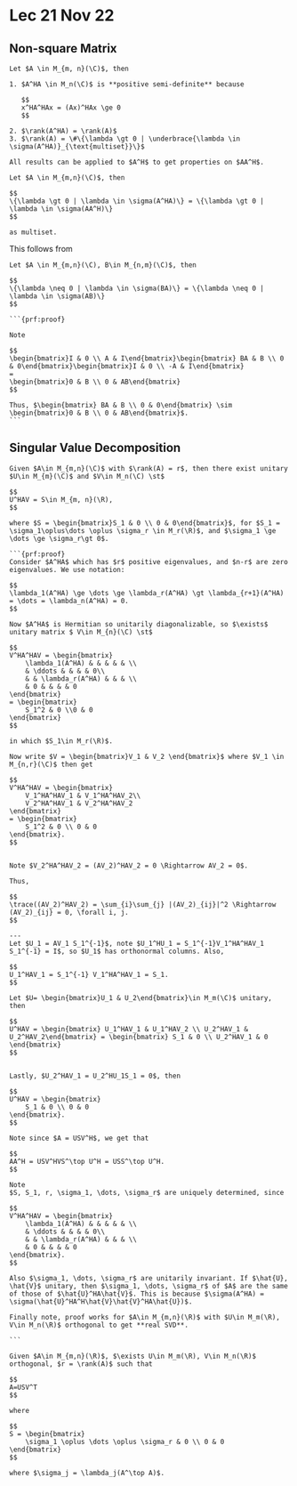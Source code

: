 # Lec 21 Nov 22

## Non-square Matrix
```{prf:remark}
Let $A \in M_{m, n}(\C)$, then

1. $A^HA \in M_n(\C)$ is **positive semi-definite** because 
   
   $$
   x^HA^HAx = (Ax)^HAx \ge 0
   $$

2. $\rank(A^HA) = \rank(A)$
3. $\rank(A) = \#\{\lambda \gt 0 | \underbrace{\lambda \in \sigma(A^HA)}_{\text{multiset}}\}$

All results can be applied to $A^H$ to get properties on $AA^H$.
```


```{prf:proposition}
Let $A \in M_{m,n}(\C)$, then

$$
\{\lambda \gt 0 | \lambda \in \sigma(A^HA)\} = \{\lambda \gt 0 | \lambda \in \sigma(AA^H)\}
$$

as multiset. 
```
This follows from 

````{prf:lemma}
Let $A \in M_{m,n}(\C), B\in M_{n,m}(\C)$, then

$$
\{\lambda \neq 0 | \lambda \in \sigma(BA)\} = \{\lambda \neq 0 | \lambda \in \sigma(AB)\}
$$

```{prf:proof}

Note 

$$
\begin{bmatrix}I & 0 \\ A & I\end{bmatrix}\begin{bmatrix} BA & B \\ 0 & 0\end{bmatrix}\begin{bmatrix}I & 0 \\ -A & I\end{bmatrix} 
=
\begin{bmatrix}0 & B \\ 0 & AB\end{bmatrix}
$$

Thus, $\begin{bmatrix} BA & B \\ 0 & 0\end{bmatrix} \sim \begin{bmatrix}0 & B \\ 0 & AB\end{bmatrix}$.
```
````


## Singular Value Decomposition

````{prf:theorem}
Given $A\in M_{m,n}(\C)$ with $\rank(A) = r$, then there exist unitary $U\in M_{m}(\C)$ and $V\in M_n(\C) \st$

$$
U^HAV = S\in M_{m, n}(\R),
$$

where $S = \begin{bmatrix}S_1 & 0 \\ 0 & 0\end{bmatrix}$, for $S_1 = \sigma_1\oplus\dots \oplus \sigma_r \in M_r(\R)$, and $\sigma_1 \ge \dots \ge \sigma_r\gt 0$.

```{prf:proof}
Consider $A^HA$ which has $r$ positive eigenvalues, and $n-r$ are zero eigenvalues. We use notation:

$$
\lambda_1(A^HA) \ge \dots \ge \lambda_r(A^HA) \gt \lambda_{r+1}(A^HA) = \dots = \lambda_n(A^HA) = 0.
$$

Now $A^HA$ is Hermitian so unitarily diagonalizable, so $\exists$ unitary matrix $ V\in M_{n}(\C) \st$

$$
V^HA^HAV = \begin{bmatrix}
    \lambda_1(A^HA) & & & & & \\
    & \ddots & & & & 0\\
    & & \lambda_r(A^HA) & & & \\
    & 0 & & & & 0
\end{bmatrix}
= \begin{bmatrix}
    S_1^2 & 0 \\0 & 0
\end{bmatrix}
$$

in which $S_1\in M_r(\R)$.

Now write $V = \begin{bmatrix}V_1 & V_2 \end{bmatrix}$ where $V_1 \in M_{n,r}(\C)$ then get

$$
V^HA^HAV = \begin{bmatrix}
    V_1^HA^HAV_1 & V_1^HA^HAV_2\\
    V_2^HA^HAV_1 & V_2^HA^HAV_2
\end{bmatrix}
= \begin{bmatrix}
    S_1^2 & 0 \\ 0 & 0
\end{bmatrix}.
$$


Note $V_2^HA^HAV_2 = (AV_2)^HAV_2 = 0 \Rightarrow AV_2 = 0$.

Thus, 

$$
\trace((AV_2)^HAV_2) = \sum_{i}\sum_{j} |(AV_2)_{ij}|^2 \Rightarrow (AV_2)_{ij} = 0, \forall i, j.
$$

---
Let $U_1 = AV_1 S_1^{-1}$, note $U_1^HU_1 = S_1^{-1}V_1^HA^HAV_1 S_1^{-1} = I$, so $U_1$ has orthonormal columns. Also, 

$$
U_1^HAV_1 = S_1^{-1} V_1^HA^HAV_1 = S_1.
$$

Let $U= \begin{bmatrix}U_1 & U_2\end{bmatrix}\in M_m(\C)$ unitary, then

$$
U^HAV = \begin{bmatrix} U_1^HAV_1 & U_1^HAV_2 \\ U_2^HAV_1 & U_2^HAV_2\end{bmatrix} = \begin{bmatrix} S_1 & 0 \\ U_2^HAV_1 & 0 \end{bmatrix}
$$


Lastly, $U_2^HAV_1 = U_2^HU_1S_1 = 0$, then

$$
U^HAV = \begin{bmatrix}
    S_1 & 0 \\ 0 & 0
\end{bmatrix}.
$$

Note since $A = USV^H$, we get that 

$$
AA^H = USV^HVS^\top U^H = USS^\top U^H.
$$

Note 
$S, S_1, r, \sigma_1, \dots, \sigma_r$ are uniquely determined, since

$$
V^HA^HAV = \begin{bmatrix}
    \lambda_1(A^HA) & & & & & \\
    & \ddots & & & & 0\\
    & & \lambda_r(A^HA) & & & \\
    & 0 & & & & 0
\end{bmatrix}.
$$

Also $\sigma_1, \dots, \sigma_r$ are unitarily invariant. If $\hat{U}, \hat{V}$ unitary, then $\sigma_1, \dots, \sigma_r$ of $A$ are the same of those of $\hat{U}^HA\hat{V}$. This is because $\sigma(A^HA) = \sigma(\hat{U}^HA^H\hat{V}\hat{V}^HA\hat{U})$.

Finally note, proof works for $A\in M_{m,n}(\R)$ with $U\in M_m(\R), V\in M_n(\R)$ orthogonal to get **real SVD**.

```
````

```{prf:definition} Real SVD
Given $A\in M_{m,n}(\R)$, $\exists U\in M_m(\R), V\in M_n(\R)$ orthogonal, $r = \rank(A)$ such that

$$
A=USV^T
$$

where

$$
S = \begin{bmatrix}
    \sigma_1 \oplus \dots \oplus \sigma_r & 0 \\ 0 & 0
\end{bmatrix}
$$

where $\sigma_j = \lambda_j(A^\top A)$.
```